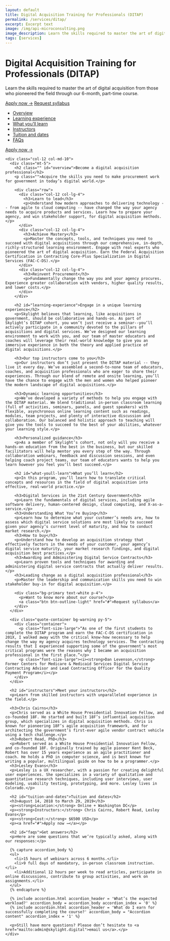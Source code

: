 ```yaml
---
layout: default
title: Digital Acquisition Training for Professionals (DITAP)
permalink: /services/ditap/
excerpt: Excerpt text
image: /img/api-microconsulting.png
image_description: Learn the skills required to master the art of digital acquisition from those who pioneered the field through our 6-month, part-time course. 
tags: [services]
---
```


<div class="hero">
  <div class="container">
    <div class="row">
      <div class="col-12 col-lg-8 offset-lg-2">
        <h1 class="hero-heading">Digital Acquisition Training for Professionals (DITAP)</h1>
        <p class="hero-content">Learn the skills required to master the art of digital acquisition from those who pioneered the field through our 6-month, part-time course.</p>
        <a class="btn btn-warning btn-lg text-dark mr-1" href="#">Apply now →</a>
        <a class="btn btn-outline-light btn-lg" href="#">Request syllabus</a>
      </div>
    </div>
  </div>
</div>

<div class="container page-ditap-content">
  <div class="row">
    <div class="col-12 col-md-2 mt-5">
      <nav  class="subnav-col px-0">
        <ul role="presentation">
          <li><a href="#overview">Overview</a></li>
          <li><a href="#learning-experience">Learning experience</a></li>
          <li><a href="#what-youll-learn">What you’ll learn</a></li>
          <li><a href="#instructors">Instructors</a></li>
          <li><a href="#tuition-and-dates">Tuition and dates</a></li>
          <li><a href="#faqs">FAQs</a></li>
        </ul>
      </nav>
      <a class="btn btn-primary-dark font-weight-bold mt-2" href="#">Apply now →</a>
    </div>

    <div class="col-12 col-md-10">
      <div class="mt-5">
        <h2 class="" id="overview">Become a digital acquisition professional</h2>
        <p class="">Acquire the skills you need to make procurement work for government in today’s digital world.</p>

        <div class="row">
          <div class="col-12 col-lg-4">
            <h3>Learn to lead</h3>
            <p>Understand how modern approaches to delivering technology -- from agile to cloud computing -- have changed the way your agency needs to acquire products and services. Learn how to prepare your agency, and win stakeholder support, for digital acquisition methods.</p>
          </div>
          <div class="col-12 col-lg-4">
            <h3>Achieve Mastery</h3>
            <p>Master the concepts, tools, and techniques you need to succeed with digital acquisitions through our comprehensive, in-depth, richly-structured learning environment. Engage with real experts who pioneered the art of digital acquisition. Earn the Federal Acquisition Certification in Contracting Core-Plus Specialization in Digital Services (FAC-C-DS).</p>
          </div>
          <div class="col-12 col-lg-4">
            <h3>Reinvent Procurement</h3>
            <p>Fundamentally change the way you and your agency procures. Experience greater collaboration with vendors, higher quality results, and lower costs.</p>
          </div>
        </div>

        <h2 id="learning-experience">Engage in a unique learning experience</h2>
        <p>Skylight believes that learning, like acquisitions in government, should be collaborative and hands-on. As part of Skylight’s DITAP cohort, you won’t just receive a seminar--you’ll actively participate in a community devoted to the pillars of acquisitions and digital services. We’ve designed our learning environment to work with you, and our team of master educators and coaches will leverage their real-world knowledge to give you an immersive experience in both the theory and applied practice of digital acquisitions.</p>

        <h3>Our top instructors come to you</h3>
        <p>Our instructors don’t just present the DITAP material -- they live it every day. We’ve assembled a second-to-none team of educators, coaches, and acquisition professionals who are eager to share their experiences. Through our blend of remote and onsite learning, you’ll have the chance to engage with the men and women who helped pioneer the modern landscape of digital acquisitions.</p>

        <h3>Dynamic learning opportunities</h3>
        <p>We’ve developed a variety of methods to help you engage with the DITAP material. We blend traditional in-person classroom learning (full of activities, seminars, panels, and guest speakers) with flexible, asynchronous online learning content such as readings, modules, team projects, and plenty of interactive discussion and collaboration. Our balanced and holistic approach to teaching will give you the tools to succeed to the best of your abilities, whatever your learning style.</p>

        <h3>Personalized guidance</h3>
        <p>As a member of Skylight’s cohort, not only will you receive a hands-on education from the best in the business, but our skilled facilitators will help mentor you every step of the way. Through collaboration webinars, feedback and discussion sessions, and even helping coach project teams, our team of educators wants to help you learn however you feel you’ll best succeed.</p>

        <h2 id="what-youll-learn">What you’ll learn</h2>
        <p>In this program, you’ll learn how to translate critical concepts and resources in the field of digital acquisition into effective, real-world practice.</p>

        <h3>Digital Services in the 21st Century Government</h3>
        <p>Learn the fundamentals of digital services, including agile software delivery, human-centered design, cloud computing, and X-as-a-service.</p>
        <h3>Understanding What You’re Buying</h3>
        <p>Learn how to determine what your customer’s needs are, how to assess which digital service solutions are most likely to succeed given your agency’s current level of maturity, and how to conduct market research.</p>
        <h3>How to buy</h3>
        <p>Understand how to develop an acquisition strategy that effectively factors in the needs of your customer, your agency’s digital service maturity, your market research findings, and digital acquisition best practices.</p>
        <h3>Awarding and Administering Digital Service Contracts</h3>
        <p>Learn proven tools and techniques for awarding and administering digital service contracts that actually deliver results.</p>
        <h3>Leading change as a digital acquisition professional</h3>
        <p>Master the leadership and communication skills you need to win stakeholder buy-in for digital acquisition.</p>

        <div class="bg-primary text-white p-4">
          <p>Want to know more about our course?</p>
          <a class="btn btn-outline-light" href="#">Request syllabus</a>
        </div>
      </div>

      <div class="quote-container bg-warning py-5">
        <div class="container">
          <p class="font-size-large">“As one of the first students to complete the DITAP program and earn the FAC-C-DS certification in 201X, I walked away with the critical know-how necessary to help change the way my agency acquires technology services. The contracting results that I experienced supporting some of the government’s most critical programs were the reasons why I became an acquisition professional in the first place.”</p>
          <p class="font-size-large"><i><strong>Dan Levenson,</strong> Former Centers for Medicare & Medicaid Services Digital Service Contracting Advisor and Lead Contracting Officer for the Quality Payment Program</i></p>
        </div>
      </div>

      <h2 id="instructors">Meet your instructors</h2>
      <p>Learn from skilled instructors with unparalleled experience in the field.</p>

      <h3>Chris Cairns</h3>
      <p>Chris served as a White House Presidential Innovation Fellow, and co-founded 18F. He started and built 18F’s influential acquisition group, which specializes in digital acquisition methods. Chris is known for pioneering 18F’s agile acquisition framework, and for architecting the government’s first-ever agile vendor contract vehicle using a tech challenge.</p>
      <h3>Robert Read, PhD</h3>
      <p>Robert served as a White House Presidential Innovation Fellow, and co-founded 18F. Originally trained by agile pioneer Kent Beck, Robert has over 15 years experience as an agile practitioner and coach. He holds a PhD in computer science, and is best known for writing a popular, multilingual guide on how to be a programmer.</p>
      <h3>Lesley Evans</h3>
      <p>Lesley is a UX researcher, with a passion for creating delightful user experiences. She specializes in a variety of qualitative and quantitative research techniques, including user interviews, user modeling, usability testing, prototyping, and more. Lesley lives in Colorado.</p>

      <h2 id="tuition-and-dates">Tuition and dates</h2>
      <h3>August 14, 2018 to March 29, 2019</h3>
      <p><strong>Location:</strong> Online + Washington DC</p>
      <p><strong>Instructors:</strong> Chris Cairns, Robert Read, Lesley Evans</p>
      <p><strong>Cost:</strong> $6500 USD</p>
      <p><a href="#">Apply now →</a></p>

      <h2 id="faqs">Get answers</h2>
      <p>Here are some questions that we’re typically asked, along with our responses:</p>

      {% capture accordion_body %}
      <ul>
        <li>15 hours of webinars across 6 months.</li>
        <li>9 full days of mandatory, in-person classroom instruction.</li>
        <li>Additional 12 hours per week to read articles, participate in online discussions, contribute to group activities, and work on assignments.</li>
      </ul>
      {% endcapture %}

      {% include accordion.html accordion_header = 'What’s the expected workload?' accordion_body = accordion_body accordion_index = '0' %}
      {% include accordion.html accordion_header = 'What do I earn for successfully completing the course?' accordion_body = "Accordion content" accordion_index = '1' %}

      <p>Still have more questions? Please don’t hesitate to <a href="mailto:admin@skylight.digital">email us</a>.</p>
    </div>
  </div>
</div>
